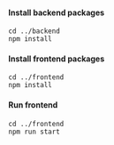 #### Install backend packages

```
cd ../backend
npm install
```

#### Install frontend packages

```
cd ../frontend
npm install
```

#### Run frontend

```
cd ../frontend
npm run start
```
